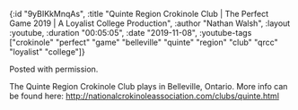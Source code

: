 {:id "9yBIKkMnqAs",
 :title
 "Quinte Region Crokinole Club | The Perfect Game 2019 | A Loyalist College Production",
 :author "Nathan Walsh",
 :layout :youtube,
 :duration "00:05:05",
 :date "2019-11-08",
 :youtube-tags
 ["crokinole"
  "perfect"
  "game"
  "belleville"
  "quinte"
  "region"
  "club"
  "qrcc"
  "loyalist"
  "college"]}


Posted with permission.

The Quinte Region Crokinole Club plays in Belleville, Ontario. More info can be found here: http://nationalcrokinoleassociation.com/clubs/quinte.html
